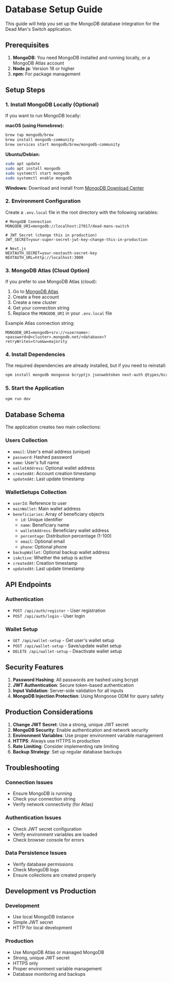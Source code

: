 # Database Setup Guide

This guide will help you set up the MongoDB database integration for the Dead Man's Switch application.

## Prerequisites

1. **MongoDB**: You need MongoDB installed and running locally, or a MongoDB Atlas account
2. **Node.js**: Version 18 or higher
3. **npm**: For package management

## Setup Steps

### 1. Install MongoDB Locally (Optional)

If you want to run MongoDB locally:

**macOS (using Homebrew):**
```bash
brew tap mongodb/brew
brew install mongodb-community
brew services start mongodb/brew/mongodb-community
```

**Ubuntu/Debian:**
```bash
sudo apt update
sudo apt install mongodb
sudo systemctl start mongodb
sudo systemctl enable mongodb
```

**Windows:**
Download and install from [MongoDB Download Center](https://www.mongodb.com/try/download/community)

### 2. Environment Configuration

Create a `.env.local` file in the root directory with the following variables:

```env
# MongoDB Connection
MONGODB_URI=mongodb://localhost:27017/dead-mans-switch

# JWT Secret (change this in production)
JWT_SECRET=your-super-secret-jwt-key-change-this-in-production

# Next.js
NEXTAUTH_SECRET=your-nextauth-secret-key
NEXTAUTH_URL=http://localhost:3000
```

### 3. MongoDB Atlas (Cloud Option)

If you prefer to use MongoDB Atlas (cloud):

1. Go to [MongoDB Atlas](https://www.mongodb.com/atlas)
2. Create a free account
3. Create a new cluster
4. Get your connection string
5. Replace the `MONGODB_URI` in your `.env.local` file

Example Atlas connection string:
```
MONGODB_URI=mongodb+srv://<username>:<password>@<cluster>.mongodb.net/<database>?retryWrites=true&w=majority
```

### 4. Install Dependencies

The required dependencies are already installed, but if you need to reinstall:

```bash
npm install mongodb mongoose bcryptjs jsonwebtoken next-auth @types/bcryptjs @types/jsonwebtoken
```

### 5. Start the Application

```bash
npm run dev
```

## Database Schema

The application creates two main collections:

### Users Collection
- `email`: User's email address (unique)
- `password`: Hashed password
- `name`: User's full name
- `walletAddress`: Optional wallet address
- `createdAt`: Account creation timestamp
- `updatedAt`: Last update timestamp

### WalletSetups Collection
- `userId`: Reference to user
- `mainWallet`: Main wallet address
- `beneficiaries`: Array of beneficiary objects
  - `id`: Unique identifier
  - `name`: Beneficiary name
  - `walletAddress`: Beneficiary wallet address
  - `percentage`: Distribution percentage (1-100)
  - `email`: Optional email
  - `phone`: Optional phone
- `backupWallet`: Optional backup wallet address
- `isActive`: Whether the setup is active
- `createdAt`: Creation timestamp
- `updatedAt`: Last update timestamp

## API Endpoints

### Authentication
- `POST /api/auth/register` - User registration
- `POST /api/auth/login` - User login

### Wallet Setup
- `GET /api/wallet-setup` - Get user's wallet setup
- `POST /api/wallet-setup` - Save/update wallet setup
- `DELETE /api/wallet-setup` - Deactivate wallet setup

## Security Features

1. **Password Hashing**: All passwords are hashed using bcrypt
2. **JWT Authentication**: Secure token-based authentication
3. **Input Validation**: Server-side validation for all inputs
4. **MongoDB Injection Protection**: Using Mongoose ODM for query safety

## Production Considerations

1. **Change JWT Secret**: Use a strong, unique JWT secret
2. **MongoDB Security**: Enable authentication and network security
3. **Environment Variables**: Use proper environment variable management
4. **HTTPS**: Always use HTTPS in production
5. **Rate Limiting**: Consider implementing rate limiting
6. **Backup Strategy**: Set up regular database backups

## Troubleshooting

### Connection Issues
- Ensure MongoDB is running
- Check your connection string
- Verify network connectivity (for Atlas)

### Authentication Issues
- Check JWT secret configuration
- Verify environment variables are loaded
- Check browser console for errors

### Data Persistence Issues
- Verify database permissions
- Check MongoDB logs
- Ensure collections are created properly

## Development vs Production

### Development
- Use local MongoDB instance
- Simple JWT secret
- HTTP for local development

### Production
- Use MongoDB Atlas or managed MongoDB
- Strong, unique JWT secret
- HTTPS only
- Proper environment variable management
- Database monitoring and backups
